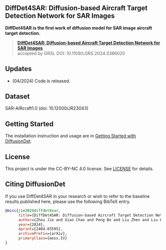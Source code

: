 ## DiffDet4SAR: Diffusion-based Aircraft Target Detection Network for SAR Images

**DiffDet4SAR is the first work of diffusion model for SAR image aircraft target detection.**




> [**DiffDet4SAR: Diffusion-based Aircraft Target Detection Network for SAR Images**](https://arxiv.org/abs/2404.03595)               
accepted by GRSL DOI: 10.1109/LGRS.2024.3386020

## Updates
- (04/2024) Code is released.

## Dataset
SAR-AIRcraft1.0 (doi: 10.12000/JR23043)



## Getting Started

The installation instruction and usage are in [Getting Started with DiffusionDet](GETTING_STARTED.md).


## License

This project is under the CC-BY-NC 4.0 license. See [LICENSE](LICENSE) for details.


## Citing DiffusionDet

If you use DiffDet4SAR in your research or wish to refer to the baseline results published here, please use the following BibTeX entry.

```BibTeX
@misc{jie2024diffdet4sar,
      title={DiffDet4SAR: Diffusion-based Aircraft Target Detection Network for SAR Images}, 
      author={Zhou Jie and Xiao Chao and Peng Bo and Liu Zhen and Liu Li and Liu Yongxiang and Li Xiang},
      year={2024},
      eprint={2404.03595},
      archivePrefix={arXiv},
      primaryClass={eess.IV}
}
```
